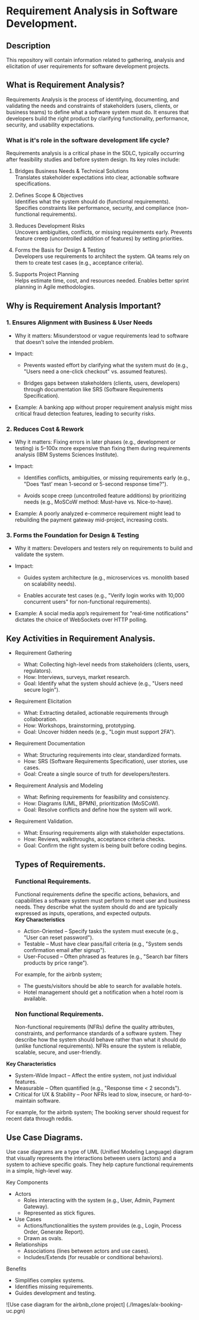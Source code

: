 # Requirement Analysis in Software Development.

## Description
This repository will contain information related to gathering, analysis and elicitation of user requirements for software development projects.

## What is Requirement Analysis?
Requirements Analysis is the process of identifying, documenting, and validating the needs and constraints of stakeholders (users, clients, or business teams) to define what a software system must do. It ensures that developers build the right product by clarifying functionality, performance, security, and usability expectations.

### What is it's role in the software development life cycle?
Requirements analysis is a critical phase in the SDLC, typically occurring after feasibility studies and before system design. Its key roles include:

1. Bridges Business Needs & Technical Solutions<br>
Translates stakeholder expectations into clear, actionable software specifications.

2. Defines Scope & Objectives<br>
Identifies what the system should do (functional requirements). Specifies constraints like performance, security, and compliance (non-functional requirements).

3. Reduces Development Risks<br>
Uncovers ambiguities, conflicts, or missing requirements early. Prevents feature creep (uncontrolled addition of features) by setting priorities.

4. Forms the Basis for Design & Testing<br>
Developers use requirements to architect the system. QA teams rely on them to create test cases (e.g., acceptance criteria).

5. Supports Project Planning<br>
Helps estimate time, cost, and resources needed. Enables better sprint planning in Agile methodologies.

## Why is Requirement Analysis Important?
### 1. Ensures Alignment with Business & User Needs
- Why it matters: Misunderstood or vague requirements lead to software that doesn’t solve the intended problem.

- Impact:

  - Prevents wasted effort by clarifying what the system must do (e.g., "Users need a one-click checkout" vs. assumed features).

  - Bridges gaps between stakeholders (clients, users, developers) through documentation like SRS (Software Requirements Specification).

- Example: A banking app without proper requirement analysis might miss critical fraud detection features, leading to security risks.
### 2. Reduces Cost & Rework
- Why it matters: Fixing errors in later phases (e.g., development or testing) is 5–100x more expensive than fixing them during requirements analysis (IBM Systems Sciences Institute).

- Impact:

  - Identifies conflicts, ambiguities, or missing requirements early (e.g., "Does ‘fast’ mean 1-second or 5-second response time?").

  - Avoids scope creep (uncontrolled feature additions) by prioritizing needs (e.g., MoSCoW method: Must-have vs. Nice-to-have).

- Example: A poorly analyzed e-commerce requirement might lead to rebuilding the payment gateway mid-project, increasing costs.


### 3. Forms the Foundation for Design & Testing
- Why it matters: Developers and testers rely on requirements to build and validate the system.

- Impact:

  - Guides system architecture (e.g., microservices vs. monolith based on scalability needs).

  - Enables accurate test cases (e.g., "Verify login works with 10,000 concurrent users" for non-functional requirements).

- Example: A social media app’s requirement for "real-time notifications" dictates the choice of WebSockets over HTTP polling.

## Key Activities in Requirement Analysis.
- Requirement Gathering
  - What: Collecting high-level needs from stakeholders (clients, users, regulators).
  - How: Interviews, surveys, market research.
  - Goal: Identify what the system should achieve (e.g., "Users need secure login").
- Requirement Elicitation
  - What: Extracting detailed, actionable requirements through collaboration.
  - How: Workshops, brainstorming, prototyping.
  - Goal: Uncover hidden needs (e.g., "Login must support 2FA").
- Requirement Documentation
  - What: Structuring requirements into clear, standardized formats.
  - How: SRS (Software Requirements Specification), user stories, use cases.
  - Goal: Create a single source of truth for developers/testers.
- Requirement Analysis and Modeling
  - What: Refining requirements for feasibility and consistency.
  - How: Diagrams (UML, BPMN), prioritization (MoSCoW).
  - Goal: Resolve conflicts and define how the system will work.
- Requirement Validation.
  - What: Ensuring requirements align with stakeholder expectations.
  - How: Reviews, walkthroughs, acceptance criteria checks.
  - Goal: Confirm the right system is being built before coding begins.
 
  ## Types of Requirements.
  ### Functional Requirements.
  Functional requirements define the specific actions, behaviors, and capabilities a software system must perform to meet user and business needs. They describe what the system should do and are typically expressed as inputs, operations, and expected outputs.<br>
**Key Characteristics**
  - Action-Oriented – Specify tasks the system must execute (e.g., "User can reset password").
  - Testable – Must have clear pass/fail criteria (e.g., "System sends confirmation email after signup").
  - User-Focused – Often phrased as features (e.g., "Search bar filters products by price range").
    
  For example, for the airbnb system;
  - The guests/visitors should be able to search for available hotels.
  - Hotel management should get a notification when a hotel room is available.
  ### Non functional Requirements.
  Non-functional requirements (NFRs) define the quality attributes, constraints, and performance standards of a software system. They describe how the system should behave rather than what it should do (unlike functional requirements). NFRs ensure the system is reliable, scalable, secure, and user-friendly.

**Key Characteristics**
  - System-Wide Impact – Affect the entire system, not just individual features.
  - Measurable – Often quantified (e.g., "Response time < 2 seconds").
  - Critical for UX & Stability – Poor NFRs lead to slow, insecure, or hard-to-maintain software.

For example, for the airbnb system;
The booking server should request for recent data through reddis.

## Use Case Diagrams.
Use case diagrams are a type of UML (Unified Modeling Language) diagram that visually represents the interactions between users (actors) and a system to achieve specific goals. They help capture functional requirements in a simple, high-level way.<br>

Key Components
- Actors
  - Roles interacting with the system (e.g., User, Admin, Payment Gateway).
  - Represented as stick figures.
- Use Cases
  - Actions/functionalities the system provides (e.g., Login, Process Order, Generate Report).
  - Drawn as ovals.
- Relationships
  - Associations (lines between actors and use cases).
  - Includes/Extends (for reusable or conditional behaviors).<br>

Benefits
- Simplifies complex systems.
- Identifies missing requirements.
- Guides development and testing.

![Use case diagram for the airbnb_clone project] (./Images/alx-booking-uc.pgn)
